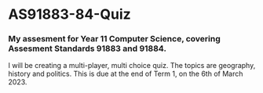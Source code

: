 # AS91883-84-Quiz

### My assesment for Year 11 Computer Science, covering Assesment Standards 91883 and 91884.
I will be creating a multi-player, multi choice quiz.
The topics are geography, history and politics.
This is due at the end of Term 1, on the 6th of March 2023.
